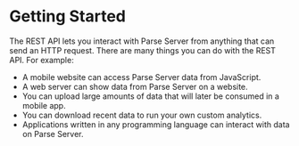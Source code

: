 # Getting Started

The REST API lets you interact with Parse Server from anything that can send an HTTP request. There are many things you can do with the REST API. For example:

*   A mobile website can access Parse Server data from JavaScript.
*   A web server can show data from Parse Server on a website.
*   You can upload large amounts of data that will later be consumed in a mobile app.
*   You can download recent data to run your own custom analytics.
*   Applications written in any programming language can interact with data on Parse Server.
